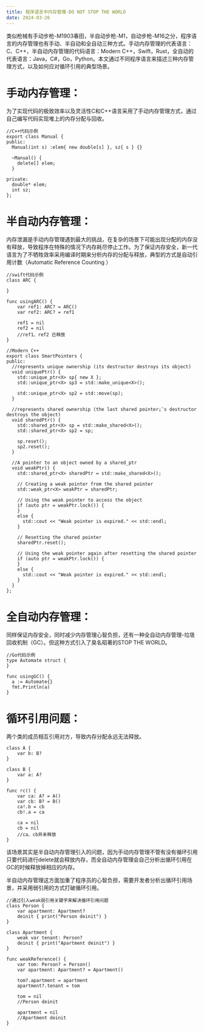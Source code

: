 ```yaml
---
title: 程序语言中内存管理-DO NOT STOP THE WORLD
date: 2024-03-26
---
```

类似枪械有手动步枪-M1903春田，半自动步枪-M1，自动步枪-M16之分，程序语言的内存管理也有手动、半自动和全自动三种方式。手动内存管理的代表语言：C、C++，半自动内存管理的代码语言：Modern C++，Swift，Rust，全自动的代表语言：Java，C#，Go，Python。本文通过不同程序语言来描述三种内存管理方式，以及如何应对循环引用的典型场景。

# 手动内存管理：

为了实现代码的极致效率以及灵活性C和C++语言采用了手动内存管理方式，通过自己编写代码实现堆上的内存分配与回收。
```
//C++代码示例
export class Manual {
public:
  Manual(int s) :elem{ new double[s] }, sz{ s } {}

  ~Manual() {
    delete[] elem;
  }

private:
  double* elem;
  int sz;
};
```

# 半自动内存管理：

内存泄漏是手动内存管理遇到最大的挑战，在复杂的场景下可能出现分配的内存没有释放，导致程序在特殊的情况下内存耗尽停止工作。为了保证内存安全，新一代语言为了不牺牲效率采用编译时期来分析内存的分配与释放，典型的方式是自动引用计数（Automatic Reference Counting ）
```
//swift代码示例
class ARC {
    
}

func usingARC() {
    var ref1: ARC? = ARC()
    var ref2: ARC? = ref1

    ref1 = nil
    ref2 = nil
    //ref1、ref2 已释放
}
```

```
//Modern C++
export class SmartPointers {
public:
  //represents unique ownership (its destructor destroys its object)
  void uniquePtr() {
    std::unique_ptr<X> sp{ new X };
    std::unique_ptr<X> sp3 = std::make_unique<X>();

    std::unique_ptr<X> sp2 = std::move(sp);
  }

  //represents shared ownership (the last shared pointer¡¯s destructor destroys the object)
  void sharedPtr() {
    std::shared_ptr<X> sp = std::make_shared<X>();
    std::shared_ptr<X> sp2 = sp;

    sp.reset();
    sp2.reset();
  }

  //A pointer to an object owned by a shared_ptr
  void weakPtr() {
    std::shared_ptr<X> sharedPtr = std::make_shared<X>();

    // Creating a weak pointer from the shared pointer
    std::weak_ptr<X> weakPtr = sharedPtr;

    // Using the weak pointer to access the object
    if (auto ptr = weakPtr.lock()) {
    }
    else {
      std::cout << "Weak pointer is expired." << std::endl;
    }

    // Resetting the shared pointer
    sharedPtr.reset();

    // Using the weak pointer again after resetting the shared pointer
    if (auto ptr = weakPtr.lock()) {
    }
    else {
      std::cout << "Weak pointer is expired." << std::endl;
    }
  }
};
```

# 全自动内存管理：

同样保证内存安全，同时减少内存管理心智负担，还有一种全自动内存管理-垃圾回收机制（GC）。但这种方式引入了臭名昭著的STOP THE WORLD。
```
//Go代码示例
type Automate struct {
}

func usingGC() {
  a := Automate{}
  fmt.Println(a)
}
```

# 循环引用问题：

两个类的成员相互引用对方，导致内存分配永远无法释放。
```
class A {
    var b: B?
}

class B {
    var a: A?
}

func rc() {
    var ca: A? = A()
    var cb: B? = B()
    ca!.b = cb
    cb!.a = ca
    
    ca = nil
    cb = nil
    //ca、cb并未释放
}
```
该场景其实是半自动内存管理引入的问题，因为手动内存管理不管有没有循环引用只要代码进行delete就会释放内存，而全自动内存管理会自己分析出循环引用在GC的时候释放掉相应的内存。

半自动内存管理这方面加重了程序员的心智负担，需要开发者分析出循环引用场景，并采用弱引用的方式打破循环引用。
```
//通过引入weak弱引用关键字来解决循环引用问题
class Person {
    var apartment: Apartment?
    deinit { print("Person deinit") }
}

class Apartment {
    weak var tenant: Person?
    deinit { print("Apartment deinit") }
}

func weakReference() {
    var tom: Person? = Person()
    var apartment: Apartment? = Apartment()
    
    tom?.apartment = apartment
    apartment?.tenant = tom
    
    tom = nil
    //Person deinit
    
    apartment = nil
    //Apartment deinit
}
```
    


